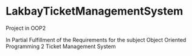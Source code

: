 # LakbayTicketManagementSystem
Project in OOP2

In Partial Fulfillment of the Requirements for the subject
Object Oriented Programming 2
Ticket Management System

